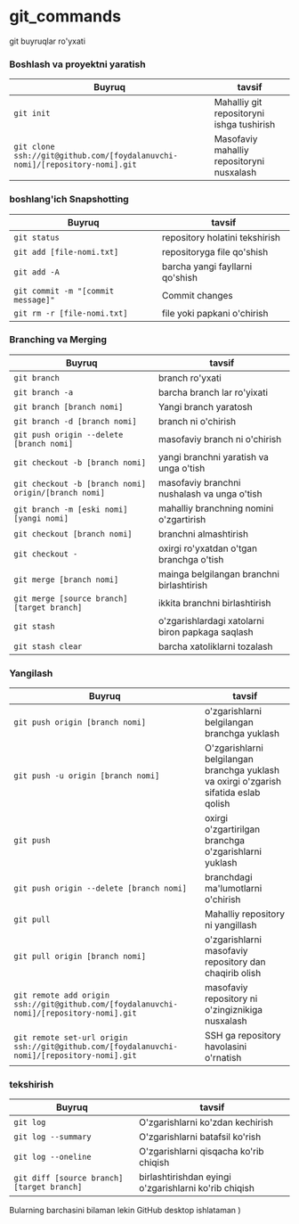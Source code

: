 # git_commands
 git buyruqlar ro'yxati
### Boshlash va proyektni yaratish

| Buyruq | tavsif |
| ------- | ----------- |
| `git init` | Mahalliy git repositoryni ishga tushirish |
| `git clone ssh://git@github.com/[foydalanuvchi-nomi]/[repository-nomi].git` | Masofaviy mahalliy repositoryni nusxalash|

### boshlang'ich Snapshotting

| Buyruq | tavsif |
| ------- | ----------- |
| `git status` | repository holatini tekshirish |
| `git add [file-nomi.txt]` | repositoryga file qo'shish |
| `git add -A` | barcha yangi fayllarni qo'shish|
| `git commit -m "[commit message]"` | Commit changes |
| `git rm -r [file-nomi.txt]` |file yoki papkani o'chirish|

### Branching va Merging

| Buyruq | tavsif |
| ------- | ----------- |
| `git branch` | branch ro'yxati |
| `git branch -a` | barcha branch lar ro'yixati |
| `git branch [branch nomi]` | Yangi branch yaratosh|
| `git branch -d [branch nomi]` | branch ni o'chirish|
| `git push origin --delete [branch nomi]` | masofaviy branch ni o'chirish|
| `git checkout -b [branch nomi]` | yangi branchni yaratish va unga o'tish |
| `git checkout -b [branch nomi] origin/[branch nomi]` | masofaviy branchni nushalash va unga o'tish|
| `git branch -m [eski nomi] [yangi nomi]` | mahalliy branchning nomini o'zgartirish |
| `git checkout [branch nomi]` | branchni almashtirish|
| `git checkout -` | oxirgi ro'yxatdan o'tgan branchga o'tish|
| `git merge [branch nomi]` |mainga belgilangan branchni birlashtirish|
| `git merge [source branch] [target branch]` |ikkita branchni birlashtirish|
| `git stash` | o'zgarishlardagi xatolarni biron papkaga saqlash|
| `git stash clear` | barcha xatoliklarni tozalash |

### Yangilash 

| Buyruq | tavsif |
| ------- | ----------- |
| `git push origin [branch nomi]` | o'zgarishlarni belgilangan branchga yuklash|
| `git push -u origin [branch nomi]` |O'zgarishlarni belgilangan branchga yuklash va oxirgi o'zgarish sifatida eslab  qolish |
| `git push` | oxirgi o'zgartirilgan branchga o'zgarishlarni yuklash|
| `git push origin --delete [branch nomi]` | branchdagi ma'lumotlarni o'chirish |
| `git pull` | Mahalliy repository ni yangillash |
| `git pull origin [branch nomi]` | o'zgarishlarni masofaviy repository dan chaqirib olish|
| `git remote add origin ssh://git@github.com/[foydalanuvchi-nomi]/[repository-nomi].git` |masofaviy repository ni o'zingiznikiga nusxalash|
| `git remote set-url origin ssh://git@github.com/[foydalanuvchi-nomi]/[repository-nomi].git` | SSH ga repository havolasini o'rnatish|

### tekshirish

| Buyruq | tavsif |
| ------- | ----------- |
| `git log` | O'zgarishlarni ko'zdan kechirish |
| `git log --summary` | O'zgarishlarni batafsil ko'rish |
| `git log --oneline` | O'zgarishlarni qisqacha ko'rib chiqish |
| `git diff [source branch] [target branch]` | birlashtirishdan eyingi o'zgarishlarni ko'rib chiqish|


Bularning barchasini bilaman lekin GitHub desktop ishlataman )
